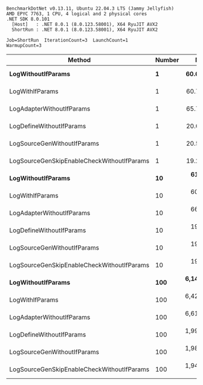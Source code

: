 ```

BenchmarkDotNet v0.13.11, Ubuntu 22.04.3 LTS (Jammy Jellyfish)
AMD EPYC 7763, 1 CPU, 4 logical and 2 physical cores
.NET SDK 8.0.101
  [Host]   : .NET 8.0.1 (8.0.123.58001), X64 RyuJIT AVX2
  ShortRun : .NET 8.0.1 (8.0.123.58001), X64 RyuJIT AVX2

Job=ShortRun  IterationCount=3  LaunchCount=1  
WarmupCount=3  

```
| Method                                     | Number | Mean        | Error        | StdDev     | Min         | Max         | Gen0   | Allocated |
|------------------------------------------- |------- |------------:|-------------:|-----------:|------------:|------------:|-------:|----------:|
| **LogWithoutIfParams**                         | **1**      |    **60.60 ns** |     **1.187 ns** |   **0.065 ns** |    **60.52 ns** |    **60.64 ns** | **0.0010** |      **88 B** |
| LogWithIfParams                            | 1      |    60.78 ns |     0.808 ns |   0.044 ns |    60.74 ns |    60.82 ns | 0.0010 |      88 B |
| LogAdapterWithoutIfParams                  | 1      |    65.79 ns |     4.081 ns |   0.224 ns |    65.62 ns |    66.05 ns | 0.0010 |      88 B |
| LogDefineWithoutIfParams                   | 1      |    20.04 ns |     3.750 ns |   0.206 ns |    19.81 ns |    20.20 ns |      - |         - |
| LogSourceGenWithoutIfParams                | 1      |    20.58 ns |    15.216 ns |   0.834 ns |    19.93 ns |    21.52 ns |      - |         - |
| LogSourceGenSkipEnableCheckWithoutIfParams | 1      |    19.21 ns |     1.230 ns |   0.067 ns |    19.17 ns |    19.29 ns |      - |         - |
| **LogWithoutIfParams**                         | **10**     |   **613.64 ns** |    **17.963 ns** |   **0.985 ns** |   **612.79 ns** |   **614.72 ns** | **0.0105** |     **880 B** |
| LogWithIfParams                            | 10     |   602.20 ns |    19.584 ns |   1.073 ns |   601.17 ns |   603.32 ns | 0.0105 |     880 B |
| LogAdapterWithoutIfParams                  | 10     |   662.80 ns |    64.512 ns |   3.536 ns |   658.72 ns |   665.02 ns | 0.0105 |     880 B |
| LogDefineWithoutIfParams                   | 10     |   198.92 ns |    14.428 ns |   0.791 ns |   198.34 ns |   199.82 ns |      - |         - |
| LogSourceGenWithoutIfParams                | 10     |   197.77 ns |     8.088 ns |   0.443 ns |   197.27 ns |   198.13 ns |      - |         - |
| LogSourceGenSkipEnableCheckWithoutIfParams | 10     |   193.48 ns |    50.233 ns |   2.753 ns |   191.52 ns |   196.63 ns |      - |         - |
| **LogWithoutIfParams**                         | **100**    | **6,141.84 ns** | **4,431.820 ns** | **242.923 ns** | **5,988.38 ns** | **6,421.92 ns** | **0.0992** |    **8800 B** |
| LogWithIfParams                            | 100    | 6,421.51 ns | 1,719.767 ns |  94.266 ns | 6,362.14 ns | 6,530.21 ns | 0.0992 |    8800 B |
| LogAdapterWithoutIfParams                  | 100    | 6,615.16 ns | 1,931.651 ns | 105.880 ns | 6,536.13 ns | 6,735.46 ns | 0.0992 |    8800 B |
| LogDefineWithoutIfParams                   | 100    | 1,993.86 ns |    93.676 ns |   5.135 ns | 1,987.93 ns | 1,996.95 ns |      - |         - |
| LogSourceGenWithoutIfParams                | 100    | 1,982.87 ns |    13.427 ns |   0.736 ns | 1,982.04 ns | 1,983.45 ns |      - |         - |
| LogSourceGenSkipEnableCheckWithoutIfParams | 100    | 1,940.39 ns |   519.032 ns |  28.450 ns | 1,919.87 ns | 1,972.87 ns |      - |         - |

